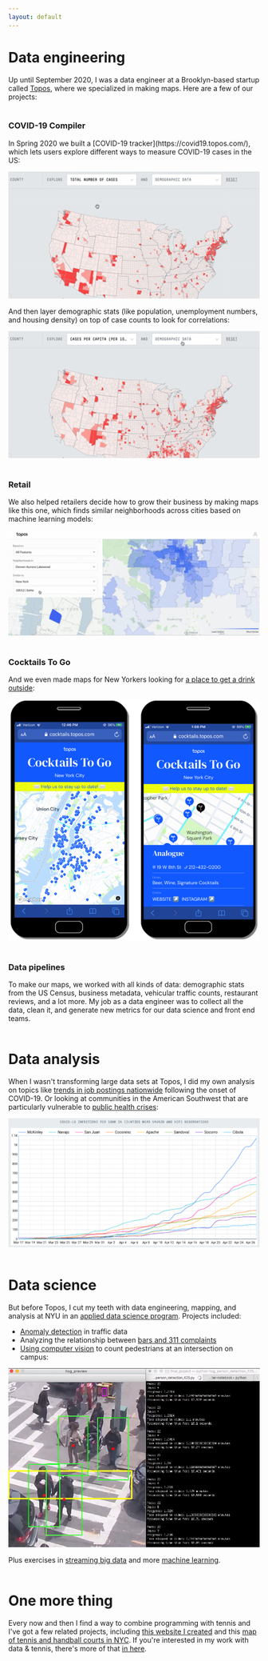 ```yaml
---
layout: default
---
```


<h1>Data engineering</h1>

Up until September 2020, I was a data engineer at a Brooklyn-based startup called [Topos](https://topos.com/), where we specialized in making maps. Here are a few of our projects:
<br>
<br>
<h3>COVID-19 Compiler</h3>
In Spring 2020 we built a [COVID-19 tracker](https://covid19.topos.com/), which lets users explore different ways to measure COVID-19 cases in the US:

<a href = "assets/images/cases.gif"><img src="assets/images/cases.gif" alt="COVID-19 Tracker"></a>

And then layer demographic stats (like population, unemployment numbers, and housing density) on top of case counts to look for correlations:

<a href = "assets/images/layering.gif"><img src="assets/images/layering.gif" alt="Layering stats"></a>
<br>
<br>
### Retail
We also helped retailers decide how to grow their business by making maps like this one, which finds similar neighborhoods across cities based on machine learning models:

<a href = "assets/images/neighborhoods.gif"><img src="assets/images/neighborhoods.gif" alt="Neighborhoods gif"></a>
<br>
<br>
### Cocktails To Go
And we even made maps for New Yorkers looking for [a place to get a drink outside](https://cocktails.topos.com/):

<a href = "assets/images/cocktails-smartphone.png"><img src="assets/images/cocktails-smartphone.png" alt="Cocktails To Go"></a>
<br>
<br>
### Data pipelines
To make our maps, we worked with all kinds of data: demographic stats from the US Census, business metadata, vehicular traffic counts, restaurant reviews, and a lot more. My job as a data engineer was to collect all the data, clean it, and generate new metrics for our data science and front end teams.
<br>
<br>
# Data analysis

When I wasn't transforming large data sets at Topos, I did my own analysis on topics like [trends in job postings nationwide](https://twitter.com/topos_ai/status/1258184297732849666) following the onset of COVID-19. Or looking at communities in the American Southwest that are particularly vulnerable to [public health crises](https://medium.com/topos-ai/high-covid-19-vulnerability-seen-in-and-near-navajo-nation-and-hopi-reservation-in-arizona-edba321699cb):

<a href = "assets/images/reservations.png"><img src="assets/images/reservations.png" alt="COVID-19 cases in the American Southwest"></a>
<br>
<br>
# Data science

But before Topos, I cut my teeth with data engineering, mapping, and analysis at NYU in an [applied data science program](https://cusp.nyu.edu/). Projects included: 
* [Anomaly detection](https://github.com/seeess1/machineLearning/blob/master/anomalies_traffic_health.ipynb) in traffic data
* Analyzing the relationship between [bars and 311 complaints](https://github.com/seeess1/publicDrunkenness/blob/master/public_drunkenness.ipynb)
* [Using computer vision](https://github.com/seeess1/pedestrian_cv) to count pedestrians at an intersection on campus:

<a href = "assets/images/pedestrians.png"><img src="assets/images/pedestrians.png" alt="Computer vision"></a>

Plus exercises in [streaming big data](https://github.com/seeess1/bigData) and more [machine learning](https://github.com/seeess1/machineLearning).
<br>
<br>
# One more thing

Every now and then I find a way to combine programming with tennis and I've got a few related projects, including [this website I created](https://www.bageled.nyc/) and this [map of tennis and handball courts in NYC](http://www.fortgreenetennis.org/nyc-courts). If you're interested in my work with data & tennis, there's more of that [in here](./projects-tennis.md).

